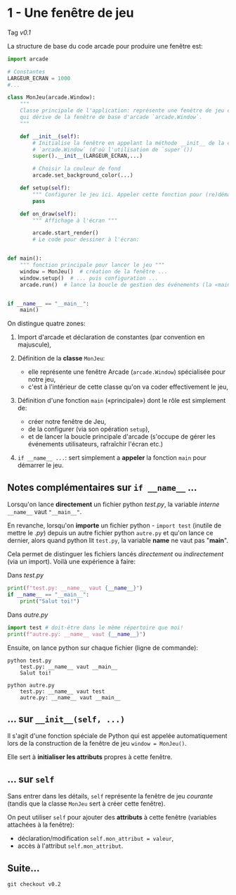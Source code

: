 # 1 - Une fenêtre de jeu

Tag *v0.1*

La structure de base du code arcade pour produire une fenêtre est:

```python
import arcade

# Constantes
LARGEUR_ECRAN = 1000
#...

class MonJeu(arcade.Window):
    """
    Classe principale de l'application: représente une fenêtre de jeu customisée.
    qui dérive de la fenêtre de base d'arcade `arcade.Window`.
    """

    def __init__(self):
        # Initialise la fenêtre en appelant la méthode __init__ de la classe mère
        # `arcade.Window` (d'où l'utilisation de `super`())
        super().__init__(LARGEUR_ECRAN,...)

        # Choisir la couleur de fond
        arcade.set_background_color(...)

    def setup(self):
        """ Configurer le jeu ici. Appeler cette fonction pour (re)démarrer le jeu."""
        pass

    def on_draw(self):
        """ Affichage à l'écran """

        arcade.start_render()
        # Le code pour dessiner à l'écran:


def main():
    """ fonction principale pour lancer le jeu """
    window = MonJeu()  # création de la fenêtre ...
    window.setup()  # ... puis configuration ...
    arcade.run()  # lance la boucle de gestion des événements (la «mainloop» ...)


if __name__ == "__main__":
    main()
```

On distingue quatre zones:
1. Import d'arcade et déclaration de constantes (par convention en majuscule),


2. Définition de la **classe** `MonJeu`:
    - elle représente une fenêtre Arcade (`arcade.Window`) spécialisée pour notre jeu,
    - c'est à l'intérieur de cette classe qu'on va coder effectivement le jeu,


3. Définition d'une fonction `main` («principale») dont le rôle est simplement de:
    - créer notre fenêtre de Jeu,
    - de la configurer (via son opération `setup`),
    - et de lancer la boucle principale d'arcade (s'occupe de gérer les événements utilisateurs, rafraîchir l'écran etc.)


4. `if __name__ ...`: sert simplement a **appeler** la fonction `main` pour démarrer le jeu.

## Notes complémentaires sur `if __name__` ...

Lorsqu'on lance **directement** un fichier python *test.py*, la variable *interne* `__name__` vaut `"__main__"`.

En revanche, lorsqu'on **importe** un fichier python - `import test` (inutile de mettre le *.py*) depuis un autre fichier python `autre.py` et qu'on lance ce dernier, alors quand python lit `test.py`, la variable __name__ ne vaut pas "__main__".

Cela permet de distinguer les fichiers lancés *directement* ou *indirectement* (via un import). Voilà une expérience à faire:

Dans *test.py*
```python
print(f"test.py: __name__ vaut {__name__}")
if __name__ == "__main__":
    print("Salut toi!")
```

Dans *autre.py*
```python
import test # doit-être dans le même répertoire que moi!
print(f"autre.py: __name__ vaut {__name__}")
```

Ensuite, on lance python sur chaque fichier (ligne de commande):

    python test.py 
        test.py: __name__ vaut __main__ 
        Salut toi!
    
    python autre.py 
        test.py: __name__ vaut test
        autre.py: __name__ vaut __main__

## ... sur `__init__(self, ...)`

Il s'agit d'une fonction spéciale de Python qui est appelée automatiquement lors de la construction de la fenêtre de jeu `window = MonJeu()`.

Elle sert à **initialiser les attributs** propres à cette fenêtre.

## ... sur `self`

Sans entrer dans les détails, `self` représente la fenêtre de jeu *courante* (tandis que la classe `MonJeu` sert à créer cette fenêtre).

On peut utiliser `self` pour ajouter des **attributs** à cette fenêtre (variables attachées à la fenêtre): 
- déclaration/modification `self.mon_attribut = valeur`,
- accès à l'attribut `self.mon_attribut`.

## Suite... 

`git checkout v0.2`
